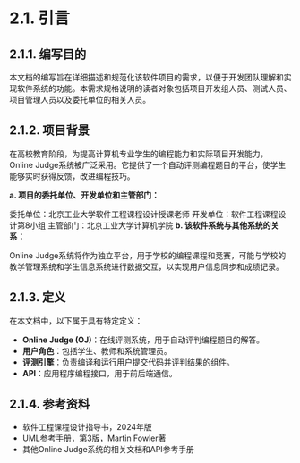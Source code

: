 # 2.1. 引言

## 2.1.1. 编写目的

本文档的编写旨在详细描述和规范化该软件项目的需求，以便于开发团队理解和实现软件系统的功能。本需求规格说明的读者对象包括项目开发组人员、测试人员、项目管理人员以及委托单位的相关人员。

## 2.1.2. 项目背景

在高校教育阶段，为提高计算机专业学生的编程能力和实际项目开发能力，Online Judge系统被广泛采用。它提供了一个自动评测编程题目的平台，使学生能够实时获得反馈，改进编程技巧。

**a. 项目的委托单位、开发单位和主管部门：**

委托单位：北京工业大学软件工程课程设计授课老师
开发单位：软件工程课程设计第8小组
主管部门：北京工业大学计算机学院
**b. 该软件系统与其他系统的关系：**

Online Judge系统将作为独立平台，用于学校的编程课程和竞赛，可能与学校的教学管理系统和学生信息系统进行数据交互，以实现用户信息同步和成绩记录。

## 2.1.3. 定义

在本文档中，以下属于具有特定定义：

+ **Online Judge (OJ)**：在线评测系统，用于自动评判编程题目的解答。
+ **用户角色**：包括学生、教师和系统管理员。
+ **评测引擎**：负责编译和运行用户提交代码并评判结果的组件。
+ **API**：应用程序编程接口，用于前后端通信。

## 2.1.4. 参考资料

- 软件工程课程设计指导书，2024年版
- UML参考手册，第3版，Martin Fowler著
- 其他Online Judge系统的相关文档和API参考手册